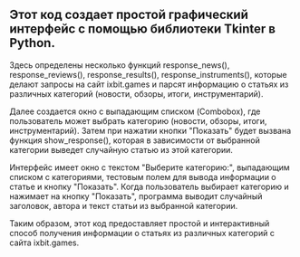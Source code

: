 ## Этот код создает простой графический интерфейс с помощью библиотеки Tkinter в Python.

Здесь определены несколько функций response_news(), response_reviews(), response_results(), response_instruments(), которые делают запросы на сайт ixbit.games и парсят информацию о статьях из различных категорий (новости, обзоры, итоги, инструментарий).

Далее создается окно с выпадающим списком (Combobox), где пользователь может выбрать категорию (новости, обзоры, итоги, инструментарий). Затем при нажатии кнопки "Показать" будет вызвана функция show_response(), которая в зависимости от выбранной категории выведет случайную статью из этой категории.

Интерфейс имеет окно с текстом "Выберите категорию:", выпадающим списком с категориями, тестовым полем для вывода информации о статье и кнопку "Показать". Когда пользователь выбирает категорию и нажимает на кнопку "Показать", программа выводит случайный заголовок, автора и текст статьи из выбранной категории.

Таким образом, этот код предоставляет простой и интерактивный способ получения информации о статьях из различных категорий с сайта ixbit.games.
